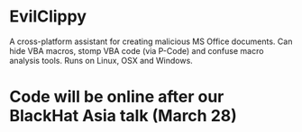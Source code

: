 # EvilClippy
A cross-platform assistant for creating malicious MS Office documents. Can hide VBA macros, stomp VBA code (via P-Code) and confuse macro analysis tools. Runs on Linux, OSX and Windows.

# Code will be online after our BlackHat Asia talk (March 28)
